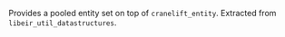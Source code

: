 Provides a pooled entity set on top of `cranelift_entity`. Extracted from `libeir_util_datastructures`.
